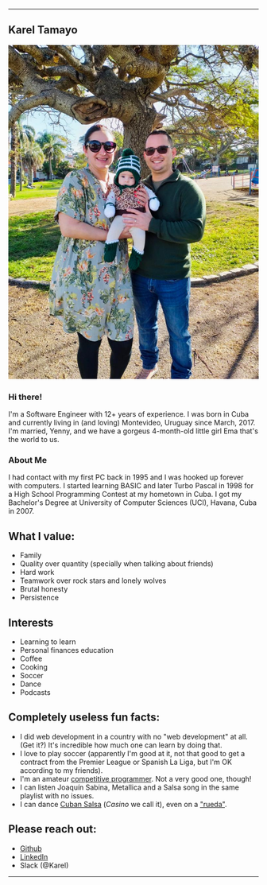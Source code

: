 ***
## Karel Tamayo
![](https://github.com/ktamayop/static/blob/master/karel-family.jpeg?raw=true)

### Hi there!
I'm a Software Engineer with 12+ years of experience. I was born in Cuba and currently living in (and loving) Montevideo, Uruguay since March, 2017. I'm married, Yenny, and we have a gorgeus 4-month-old little girl Ema that's the world to us. 

### About Me
I had contact with my first PC back in 1995 and I was hooked up forever with computers. I started learning BASIC and later Turbo Pascal in 1998 for a High School Programming Contest at my hometown in Cuba. I got my Bachelor's Degree at University of Computer Sciences (UCI), Havana, Cuba in 2007.

## What I value:
* Family
* Quality over quantity (specially when talking about friends)
* Hard work
* Teamwork over rock stars and lonely wolves
* Brutal honesty
* Persistence

## Interests
* Learning to learn
* Personal finances education
* Coffee
* Cooking
* Soccer
* Dance
* Podcasts

## Completely useless fun facts:
* I did web development in a country with no "web development" at all. (Get it?) It's incredible how much one can learn by doing that.
* I love to play soccer (apparently I'm good at it, not that good to get a contract from the Premier League or Spanish La Liga, but I'm OK according to my friends). 
* I'm an amateur [competitive programmer](https://www.hackerearth.com/@karel4). Not a very good one, though!
* I can listen Joaquín Sabina, Metallica and a Salsa song in the same playlist with no issues.
* I can dance [Cuban Salsa](https://www.youtube.com/watch?v=BOVFKXMSMqA) (_Casino_ we call it), even on a ["rueda"](https://youtu.be/b4jaXaC1P04).

## Please reach out:
* [Github](https://github.com/ktamayop)
* [LinkedIn](https://www.linkedin.com/in/kareltamayo/)
* Slack (@Karel)

***